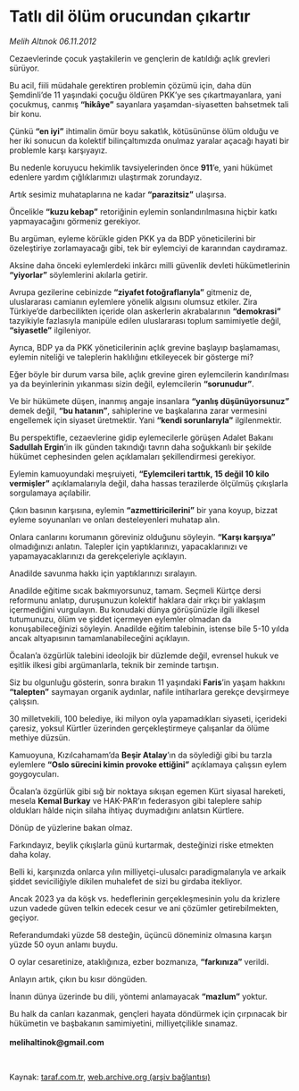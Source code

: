 # Tatlı dil ölüm orucundan çıkartır

*Melih Altınok 06.11.2012*

<div class="yazi"><p>Cezaevlerinde çocuk yaştakilerin ve gençlerin de katıldığı açlık grevleri sürüyor.</p>
<p>Bu acil, fiili müdahale gerektiren problemin çözümü için, daha dün Şemdinli’de 11 yaşındaki çocuğu öldüren PKK’ye ses çıkartmayanlara, yani çocukmuş, canmış <b>“hikâye”</b> sayanlara yaşamdan-siyasetten bahsetmek tali bir konu.</p>
<p>Çünkü <b>“en iyi”</b> ihtimalin ömür boyu sakatlık, kötüsününse ölüm olduğu ve her iki sonucun da kolektif bilinçaltımızda onulmaz yaralar açacağı hayati bir problemle karşı karşıyayız.</p>
<p>Bu nedenle koruyucu hekimlik tavsiyelerinden önce <b>911</b>’e, yani hükümet edenlere yardım çığlıklarımızı ulaştırmak zorundayız.</p>
<p>Artık sesimiz muhataplarına ne kadar <b>“parazitsiz”</b> ulaşırsa.</p>
<p>Öncelikle <b>“kuzu kebap”</b> retoriğinin eylemin sonlandırılmasına hiçbir katkı yapmayacağını görmeniz gerekiyor.</p>
<p>Bu argüman, eyleme körükle giden PKK ya da BDP yöneticilerini bir özeleştiriye zorlamayacağı gibi, tek bir eylemciyi de kararından caydıramaz. </p>
<p>Aksine daha önceki eylemlerdeki inkârcı milli güvenlik devleti hükümetlerinin <b>“yiyorlar”</b> söylemlerini akılarla getirir.</p>
<p>Avrupa gezilerine cebinizde <b>“ziyafet fotoğraflarıyla”</b> gitmeniz de, uluslararası camianın eylemlere yönelik algısını olumsuz etkiler. Zira Türkiye’de darbecilikten içeride olan askerlerin akrabalarının <b>“demokrasi”</b> tazyikiyle fazlasıyla manipüle edilen uluslararası toplum samimiyetle değil, <b>“siyasetle”</b> ilgileniyor.</p>
<p>Ayrıca, BDP ya da PKK yöneticilerinin açlık grevine başlayıp başlamaması, eylemin niteliği ve taleplerin haklılığını etkileyecek bir gösterge mi?</p>
<p>Eğer böyle bir durum varsa bile, açlık grevine giren eylemcilerin kandırılması ya da beyinlerinin yıkanması sizin değil, eylemcilerin <b>“sorunudur”</b>. </p>
<p>Ve bir hükümete düşen, inanmış angaje insanlara <b>“yanlış düşünüyorsunuz”</b> demek değil, <b>“bu hatanın”</b>, sahiplerine ve başkalarına zarar vermesini engellemek için siyaset üretmektir. Yani <b>“kendi sorunlarıyla”</b> ilgilenmektir.</p>
<p>Bu perspektifle, cezaevlerine gidip eylemecilerle görüşen Adalet Bakanı <b>Sadullah Ergin</b>’in ilk günden takındığı tavrın daha soğukkanlı bir şekilde hükümet cephesinden gelen açıklamaları şekillendirmesi gerekiyor.</p>
<p>Eylemin kamuoyundaki meşruiyeti, <b>“Eylemcileri tarttık, 15 değil 10 kilo vermişler”</b> açıklamalarıyla değil, daha hassas terazilerde ölçülmüş çıkışlarla sorgulamaya açılabilir.</p>
<p>Çıkın basının karşısına, eylemin <b>“azmettiricilerini”</b> bir yana koyup, bizzat eyleme soyunanları ve onları desteleyenleri muhatap alın.</p>
<p>Onlara canlarını korumanın göreviniz olduğunu söyleyin. <b>“Karşı karşıya”</b> olmadığınızı anlatın. Talepler için yaptıklarınızı, yapacaklarınızı ve yapamayacaklarınızı da gerekçeleriyle açıklayın.</p>
<p>Anadilde savunma hakkı için yaptıklarınızı sıralayın.</p>
<p>Anadilde eğitime sıcak bakmıyorsunuz, tamam. Seçmeli Kürtçe dersi reformunu anlatıp, duruşunuzun kolektif haklara dair ırkçı bir yaklaşım içermediğini vurgulayın. Bu konudaki dünya görüşünüzle ilgili ilkesel tutumunuzu, ölüm ve şiddet içermeyen eylemler olmadan da konuşabileceğinizi söyleyin. Anadilde eğitim talebinin, istense bile 5-10 yılda ancak altyapısının tamamlanabileceğini açıklayın. </p>
<p>Öcalan’a özgürlük talebini ideolojik bir düzlemde değil, evrensel hukuk ve eşitlik ilkesi gibi argümanlarla, teknik bir zeminde tartışın.</p>
<p>Siz bu olgunluğu gösterin, sonra bırakın 11 yaşındaki <b>Faris</b>’in yaşam hakkını <b>“talepten”</b> saymayan organik aydınlar, nafile intiharlara gerekçe devşirmeye çalışsın.</p>
<p>30 milletvekili, 100 belediye, iki milyon oyla yapamadıkları siyaseti, içerideki çaresiz, yoksul Kürtler üzerinden gerçekleştirmeye çalışanlar da ölüme methiye düzsün.</p>
<p>Kamuoyuna, Kızılcahamam’da <b>Beşir Atalay</b>’ın da söylediği gibi bu tarzla eylemlere <b>“Oslo sürecini kimin provoke ettiğini”</b> açıklamaya çalışsın eylem goygoycuları.</p>
<p>Öcalan’a özgürlük gibi sığ bir noktaya sıkışan egemen Kürt siyasal hareketi, mesela <b>Kemal Burkay</b> ve HAK-PAR’ın federasyon gibi taleplere sahip oldukları hâlde niçin silaha ihtiyaç duymadığını anlatsın Kürtlere.</p>
<p>Dönüp de yüzlerine bakan olmaz.</p>
<p>Farkındayız, beylik çıkışlarla günü kurtarmak, desteğinizi riske etmekten daha kolay.</p>
<p>Belli ki, karşınızda onlarca yılın milliyetçi-ulusalcı paradigmalarıyla ve arkaik şiddet seviciliğiyle dikilen muhalefet de sizi bu girdaba itekliyor.</p>
<p>Ancak 2023 ya da köşk vs. hedeflerinin gerçekleşmesinin yolu da krizlere uzun vadede güven telkin edecek cesur ve ani çözümler getirebilmekten, geçiyor.</p>
<p>Referandumdaki yüzde 58 desteğin, üçüncü döneminiz olmasına karşın yüzde 50 oyun anlamı buydu.</p>
<p>O oylar cesaretinize, ataklığınıza, ezber bozmanıza, <b>“farkınıza”</b> verildi.</p>
<p>Anlayın artık, çıkın bu kısır döngüden.</p>
<p>İnanın dünya üzerinde bu dili, yöntemi anlamayacak <b>“mazlum”</b> yoktur.</p>
<p>Bu halk da canları kazanmak, gençleri hayata döndürmek için çırpınacak bir hükümetin ve başbakanın samimiyetini, milliyetçilikle sınamaz.<br/><br/><b>melihaltinok@gmail.com</b></p>
<p> </p>
</div>

Kaynak: [taraf.com.tr](http://www.taraf.com.tr/melih-altinok/makale-tatli-dil-olum-orucundan-cikartir.htm), [web.archive.org (arşiv bağlantısı)](http://web.archive.org/web/20130912223427/http://www.taraf.com.tr/melih-altinok/makale-tatli-dil-olum-orucundan-cikartir.htm)

